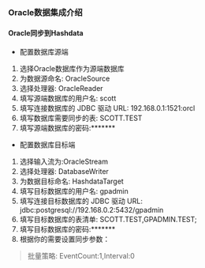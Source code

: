 ### Oracle数据集成介绍

#### Oracle同步到Hashdata

* 配置数据库源端

1. 选择Oracle数据库作为源端数据库
2. 为数据源命名: OracleSource
3. 选择处理器: OracleReader
4. 填写源端数据库的用户名: scott
5. 填写连接数据库的 JDBC 驱动 URL: 192.168.0.1:1521:orcl
6. 填写数据库需要同步的表: SCOTT.TEST
7. 填写源端数据库的密码:*******

* 配置数据库目标端

1. 选择输入流为:OracleStream
2. 选择处理器: DatabaseWriter
3. 为数据目标命名: HashdataTarget
4. 填写目标数据库的用户名: gpadmin
5. 填写连接目标数据库的 JDBC 驱动 URL: jdbc:postgresql://192.168.0.2:5432/gpadmin
6. 填写目标数据库的表清单: SCOTT.TEST,GPADMIN.TEST;
7. 填写目标数据库的密码:*******
8. 根据你的需要设置同步参数：

> 批量策略: EventCount:1,Interval:0


